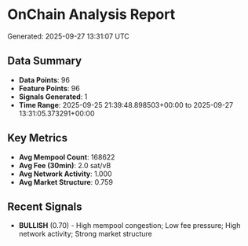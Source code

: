 # OnChain Analysis Report
Generated: 2025-09-27 13:31:07 UTC

## Data Summary
- **Data Points**: 96
- **Feature Points**: 96
- **Signals Generated**: 1
- **Time Range**: 2025-09-25 21:39:48.898503+00:00 to 2025-09-27 13:31:05.373291+00:00

## Key Metrics
- **Avg Mempool Count**: 168622
- **Avg Fee (30min)**: 2.0 sat/vB
- **Avg Network Activity**: 1.000
- **Avg Market Structure**: 0.759

## Recent Signals
- **BULLISH** (0.70) - High mempool congestion; Low fee pressure; High network activity; Strong market structure
